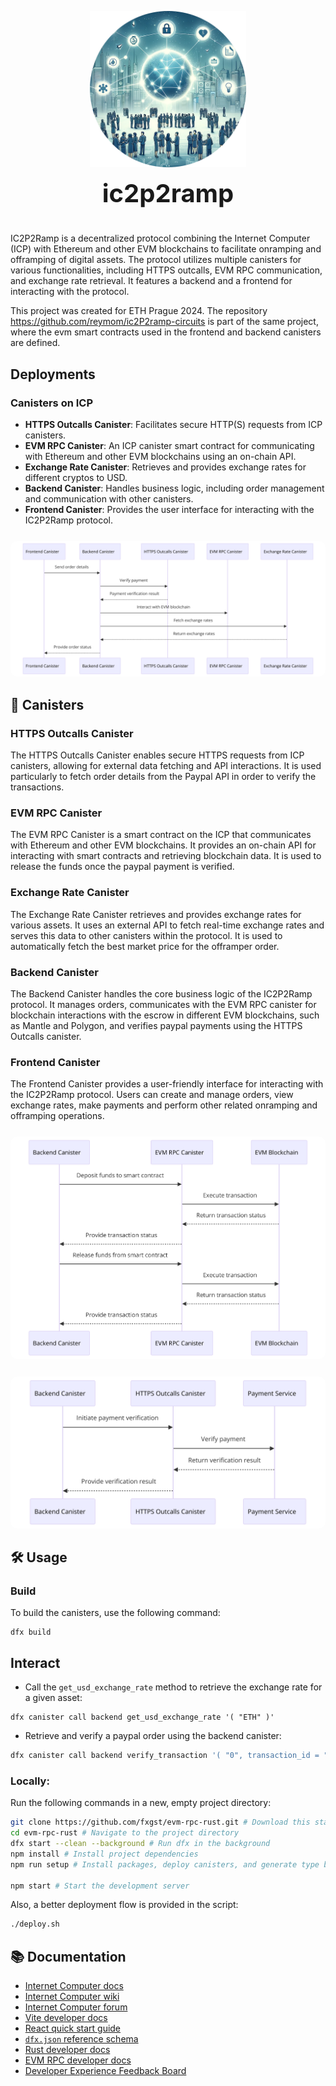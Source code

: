 <p align="center">
<img src="assets/p2ploan.png" width="250">
</p>

<div align="center">
<span style="font-size:40px; font-weight:bold">ic2p2ramp</span>
</div>

#

IC2P2Ramp is a decentralized protocol combining the Internet Computer (ICP) with Ethereum and other EVM blockchains to facilitate onramping and offramping of digital assets. The protocol utilizes multiple canisters for various functionalities, including HTTPS outcalls, EVM RPC communication, and exchange rate retrieval. It features a backend and a frontend for interacting with the protocol.

This project was created for ETH Prague 2024. The repository https://github.com/reymom/ic2P2ramp-circuits is part of the same project, where the evm smart contracts used in the frontend and backend canisters are defined.

## Deployments

### Canisters on ICP

- **HTTPS Outcalls Canister**: Facilitates secure HTTP(S) requests from ICP canisters.
- **EVM RPC Canister**: An ICP canister smart contract for communicating with Ethereum and other EVM blockchains using an on-chain API.
- **Exchange Rate Canister**: Retrieves and provides exchange rates for different cryptos to USD.
- **Backend Canister**: Handles business logic, including order management and communication with other canisters.
- **Frontend Canister**: Provides the user interface for interacting with the IC2P2Ramp protocol.

<p align="center" style="margin-top:25px">
<img src="assets/canister_flow_diagram.png" style="border-radius:10px">
</p>

## 🚀 Canisters

### HTTPS Outcalls Canister

The HTTPS Outcalls Canister enables secure HTTPS requests from ICP canisters, allowing for external data fetching and API interactions. It is used particularly to fetch order details from the Paypal API in order to verify the transactions.

### EVM RPC Canister

The EVM RPC Canister is a smart contract on the ICP that communicates with Ethereum and other EVM blockchains. It provides an on-chain API for interacting with smart contracts and retrieving blockchain data. It is used to release the funds once the paypal payment is verified.

### Exchange Rate Canister

The Exchange Rate Canister retrieves and provides exchange rates for various assets. It uses an external API to fetch real-time exchange rates and serves this data to other canisters within the protocol. It is used to automatically fetch the best market price for the offramper order.

### Backend Canister

The Backend Canister handles the core business logic of the IC2P2Ramp protocol. It manages orders, communicates with the EVM RPC canister for blockchain interactions with the escrow in different EVM blockchains, such as Mantle and Polygon, and verifies paypal payments using the HTTPS Outcalls canister.

### Frontend Canister

The Frontend Canister provides a user-friendly interface for interacting with the IC2P2Ramp protocol. Users can create and manage orders, view exchange rates, make payments and perform other related onramping and offramping operations.

<p align="center" style="margin-top:25px">
<img src="assets/blockchain_interaction_diagram.png" style="border-radius:10px">
</p>

<p align="center" style="margin-top:25px">
<img src="assets/payment_verification_diagram.png" style="border-radius:10px">
</p>

## 🛠️ Usage

### Build

To build the canisters, use the following command:

```shell
dfx build
```

## Interact

- Call the `get_usd_exchange_rate` method to retrieve the exchange rate for a given asset:

```shell
dfx canister call backend get_usd_exchange_rate '( "ETH" )'
```

- Retrieve and verify a paypal order using the backend canister:

```sh
dfx canister call backend verify_transaction '( "0", transaction_id = "4UC03319AV493141A" )'
```

### Locally:

Run the following commands in a new, empty project directory:

```sh
git clone https://github.com/fxgst/evm-rpc-rust.git # Download this starter project
cd evm-rpc-rust # Navigate to the project directory
dfx start --clean --background # Run dfx in the background
npm install # Install project dependencies
npm run setup # Install packages, deploy canisters, and generate type bindings

npm start # Start the development server
```

Also, a better deployment flow is provided in the script:

```sh
./deploy.sh
```

## 📚 Documentation

- [Internet Computer docs](https://internetcomputer.org/docs/current/developer-docs/ic-overview)
- [Internet Computer wiki](https://wiki.internetcomputer.org/)
- [Internet Computer forum](https://forum.dfinity.org/)
- [Vite developer docs](https://vitejs.dev/guide/)
- [React quick start guide](https://react.dev/learn)
- [`dfx.json` reference schema](https://internetcomputer.org/docs/current/references/dfx-json-reference/)
- [Rust developer docs](https://internetcomputer.org/docs/current/developer-docs/backend/rust/)
- [EVM RPC developer docs](https://internetcomputer.org/docs/current/developer-docs/integrations/ethereum/evm-rpc/)
- [Developer Experience Feedback Board](https://dx.internetcomputer.org/)
